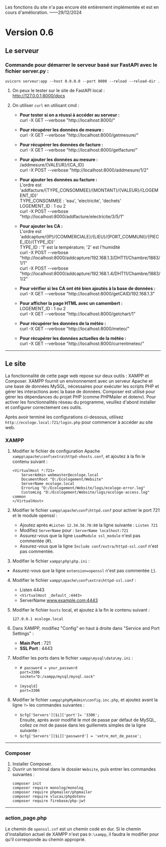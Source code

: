 Les fonctions du site n'a pas encore été entièrement implémentée et est en cours d'amélioration.   ——29/12/2024

# Version 0.6

## Le serveur

### Commande pour démarrer le serveur basé sur FastAPI avec le fichier server.py :
    uvicorn serveur:app --host 0.0.0.0 --port 8000 --reload --reload-dir .

1. On peux le tester sur le site de FastAPI local :  
    http://127.0.0.1:8000/docs

2. On utiliser `curl` en utilisant cmd :

    - **Pour tester si on a réussi à accéder au serveur :**  
        curl -X GET --verbose "http://localhost:8000/"

    - **Pour récupérer les données de mesure :**  
        curl -X GET --verbose "http://localhost:8000/getmesure/"

    - **Pour récupérer les données de facture :**  
        curl -X GET --verbose "http://localhost:8000/getfacture/"

    - **Pour ajouter les données au mesure :**  
        /addmesure/{VALEUR}/{CA_ID}  
        curl -X POST --verbose "http://localhost:8000/addmesure/1/2"

    - **Pour ajouter les données au facture :**  
        L'ordre est 'addfacture/{TYPE_CONSOMMEE}/{MONTANT}/{VALEUR}/{LOGEMENT_ID}'  
        TYPE_CONSOMMEE : 'eau', 'electricite', 'dechets'  
        LOGEMENT_ID : 1 ou 2  
        curl -X POST --verbose "http://localhost:8000/addfacture/electricite/3/5/1"

    - **Pour ajouter les CA :**  
        L'ordre est 'addcapture/{IP}/{COMMERCIALE}/{LIEU}/{PORT_COMMUNI}/{PIECE_ID}/{TYPE_ID}'  
        TYPE_ID : '1' est la température; '2' est l'humidité  
        curl -X POST --verbose "http://localhost:8000/addcapture/192.168.1.3/DHT11/Chambre/1883/1/1"  
        curl -X POST --verbose "http://localhost:8000/addcapture/192.168.1.4/DHT11/Chambre/1883/1/2"

    - **Pour vérifier si les CA ont été bien ajoutés à la base de données :**  
        curl -X GET --verbose "http://localhost:8000/getCAID/192.168.1.3"

    - **Pour afficher la page HTML avec un camembert :**  
        LOGEMENT_ID : 1 ou 2  
        curl -X GET --verbose "http://localhost:8000/getchart/1"

    - **Pour récupérer les données de la météo :**  
        curl -X GET --verbose "http://localhost:8000/meteo/"

    - **Pour récupérer les données actuelles de la météo :**  
        curl -X GET --verbose "http://localhost:8000/currentmeteo/"

---

## Le site

La fonctionnalité de cette page web repose sur deux outils : XAMPP et Composer. XAMPP fournit un environnement avec un serveur Apache et une base de données MySQL, nécessaires pour exécuter les scripts PHP et gérer les interactions avec la base de données. Composer est utilisé pour gérer les dépendances du projet PHP (comme PHPMailer et dotenv). Pour activer les fonctionnalités réseau du programme, veuillez d'abord installer et configurer correctement ces outils.

Après avoir terminé les configurations ci-dessous, utilisez `http://ecologe.local:721/login.php` pour commencer à accéder au site web.


### XAMPP

1. Modifier le fichier de configuration Apache `xampp\apache\conf\extra\httpd-vhosts.conf`, et ajoutez à la fin le contenu suivant :  
    ```
    <VirtualHost *:721>
        ServerAdmin webmaster@ecologe.local
        DocumentRoot "D:/Ecologement/Website"
        ServerName ecologe.local
        ErrorLog "D:/Ecologement/Website/logs/ecologe-error.log"
        CustomLog "D:/Ecologement/Website/logs/ecologe-access.log" common
    </VirtualHost>
    ```

2. Modifier le fichier `xampp\apache\conf\httpd.conf` pour activer le port 721 et le module openssl :  
    - Ajoutez après `#Listen 12.34.56.78:80` la ligne suivante : `Listen 721`  
    - Modifiez `ServerName` pour : `ServerName localhost:721`
    - Assurez-vous que la ligne `LoadModule ssl_module` n'est pas commentée (#).
    - Assurez-vous que la ligne `Include conf/extra/httpd-ssl.conf` n'est pas commentée.

3. Modifier le fichier `xampp\php\php.ini` :
  - Assurez-vous que la ligne `extension=openssl` n'est pas commentée (;).

4. Modifier le fichier `xampp\apache\conf\extra\httpd-ssl.conf` :  
    - Listen 4443  
    - `<VirtualHost _default_:4443>`  
    - ServerName www.example.com:4443

5. Modifier le fichier `hosts` local, et ajoutez à la fin le contenu suivant :  
    ```
    127.0.0.1 ecologe.local
    ```

6. Dans XAMPP, modifiez "Config" en haut à droite dans "Service and Port Settings" :  
    - **Main Port** : 721  
    - **SSL Port** : 4443  

7. Modifier les ports dans le fichier `xampp\mysql\data\my.ini` :  
    - ```
      # password = your_password  
      port=3306  
      socket="D:/xampp/mysql/mysql.sock"
      ```  
    - ```
      [mysqld]  
      port=3306
      ```

8. Modifier le fichier `xampp\phpMyAdmin\config.inc.php`, et ajoutez avant la ligne `?>` les commandes suivantes :  
    - `$cfg['Servers'][$i]['port']= '3306';`  
    Ensuite, après avoir modifié le mot de passe par défaut de MySQL, collez ce mot de passe dans les guillemets simples de la ligne suivante :  
    - `$cfg['Servers'][$i]['password'] = 'votre_mot_de_passe';`

---

### Composer

1. Installer Composer.  
2. Ouvrir un terminal dans le dossier `Website`, puis entrer les commandes suivantes :  
    ```
    composer init
    composer require monolog/monolog
    composer require phpmailer/phpmailer
    composer require vlucas/phpdotenv
    composer require firebase/php-jwt
    ```

---
### action_page.php
  Le chemin de `openssl.cnf` est un chemin codé en dur. Si le chemin d'installation actuel de XAMPP n'est pas `D:\xampp`, il faudra le modifier pour qu'il corresponde au chemin approprié.
